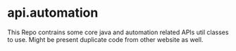 # api.automation
This Repo contrains some core java and automation related APIs util classes to use. Might be present duplicate code from other website as well.
